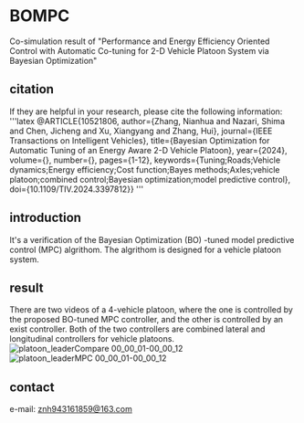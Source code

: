 # BOMPC
Co-simulation result of "Performance and Energy Efficiency Oriented Control with Automatic  Co-tuning for 2-D Vehicle Platoon System via Bayesian Optimization"
## citation
If they are helpful in your research, please cite the following information:
      '''latex
      @ARTICLE{10521806,
        author={Zhang, Nianhua and Nazari, Shima and Chen, Jicheng and Xu, Xiangyang and Zhang, Hui},
        journal={IEEE Transactions on Intelligent Vehicles}, 
        title={Bayesian Optimization for Automatic Tuning of an Energy Aware 2-D Vehicle Platoon}, 
        year={2024},
        volume={},
        number={},
        pages={1-12},
        keywords={Tuning;Roads;Vehicle dynamics;Energy efficiency;Cost function;Bayes methods;Axles;vehicle platoon;combined control;Bayesian optimization;model predictive control},
        doi={10.1109/TIV.2024.3397812}}
      '''
## introduction
It's a verification of the Bayesian Optimization (BO) -tuned model predictive control (MPC) algrithom. 
The algrithom is designed for a vehicle platoon system. 
## result
There are two videos of a 4-vehicle platoon, where the one is controlled by the proposed BO-tuned MPC controller, and the other is controlled by an exist controller. 
Both of the two controllers are combined lateral and longitudinal controllers for vehicle platoons. 
![platoon_leaderCompare 00_00_01-00_00_12](https://github.com/ZNianHua/BOMPC/assets/96680190/7f129d89-4fa6-4004-8467-bc6e082d0dc8)
![platoon_leaderMPC 00_00_01-00_00_12](https://github.com/ZNianHua/BOMPC/assets/96680190/96811519-75ff-4364-9ca6-20c6d4f61035)
## contact
e-mail: znh943161859@163.com

